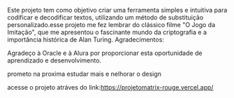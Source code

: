 Este projeto tem como objetivo criar uma ferramenta simples e intuitiva para codificar e decodificar textos, utilizando um método de substituição personalizado.esse projeto me fez lembrar do clássico filme "O Jogo da Imitação", que me apresentou o fascinante mundo da criptografia e a importância histórica de Alan Turing.
Agradecimentos:

Agradeço à Oracle e à Alura por proporcionar esta oportunidade de aprendizado e desenvolvimento.

prometo na proxima estudar mais e nelhorar o design


acesse o projeto atráves do link:https://projetomatrix-rouge.vercel.app/
